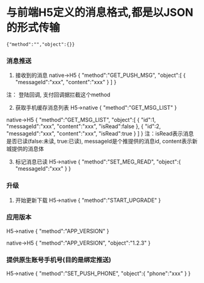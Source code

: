
# 与前端H5定义的消息格式,都是以JSON的形式传输
```aidl
{"method":"","object":{}}
```

### 消息推送
1. 接收到的消息
native->H5
{
    "method":"GET_PUSH_MSG",
    "object":[
        {
            "messageId":"xxx",
            "content":"xxx"
        }
    ]
}

注： 登陆回调, 支付回调据拦截这个method

2. 获取手机缓存消息列表
H5->native
{
    "method":"GET_MSG_LIST"
}

native->H5
{
    "method":"GET_MSG_LIST",
    "object":[
        {
            "id":1,
            "messageId":"xxx",
            "content":"xxx",
            "isRead":false
        },
        {
            "id":2,
            "messageId":"xxx",
            "content":"xxx",
            "isRead":true
        }
    ]
}
注：isRead表示消息是否已读(false:未读, true:已读), messageId是个推提供的消息id, content表示新城提供的消息体

3. 标记消息已读
H5->native
{
    "method":"SET_MEG_READ",
    "object":{
        "messageId":"xxx"
    }
}

### 升级
1. 开始更新下载
H5->native
{
    "method":"START_UPGRADE"
}

### 应用版本
H5->native
{
    "method":"APP_VERSION"
}

native->H5
{
    "method":"APP_VERSION",
    "object":"1.2.3"
}

### 提供原生账号手机号(目的是绑定推送)
H5->native
{
    "method":"SET_PUSH_PHONE",
    "object":{
            "phone":"xxx"
    }
}













